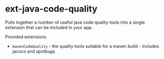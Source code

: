 # ext-java-code-quality

Pulls together a number of useful java code quality tools into a single extension that can be included in your app.

Provided extensions

* `mavenCodeQuality` - the quality tools suitable for a maven build - includes jacoco and spotbugs
